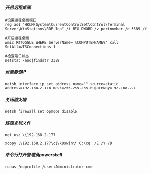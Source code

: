 ##### 开启远程桌面

```
#设置远程桌面端口
reg add "HKLM\System\CurrentControlSet\Control\Terminal Server\WinStations\RDP-Tcp" /t REG_DWORD /v portnumber /d 3389 /f

#开启远程桌面
wmic RDTOGGLE WHERE ServerName='%COMPUTERNAME%' call SetAllowTSConnections 1

#检查端口状态
netstat -ano|findstr 3389
```



##### 设置静态IP

```
netsh interface ip set address name="" source=static address=192.168.2.116 mask=255.255.255.0 gateway=192.168.2.1
```



##### 关闭防火墙

```
netsh firewall set opmode disable
```



##### 远程复制文件

```
net use \\192.168.2.177

xcopy \\192.168.2.177\c$\k8swin\* C:\cq  /E /Y /D
```



##### 命令行打开管理员powershell

```
runas /noprofile /user:Administrator cmd
```

